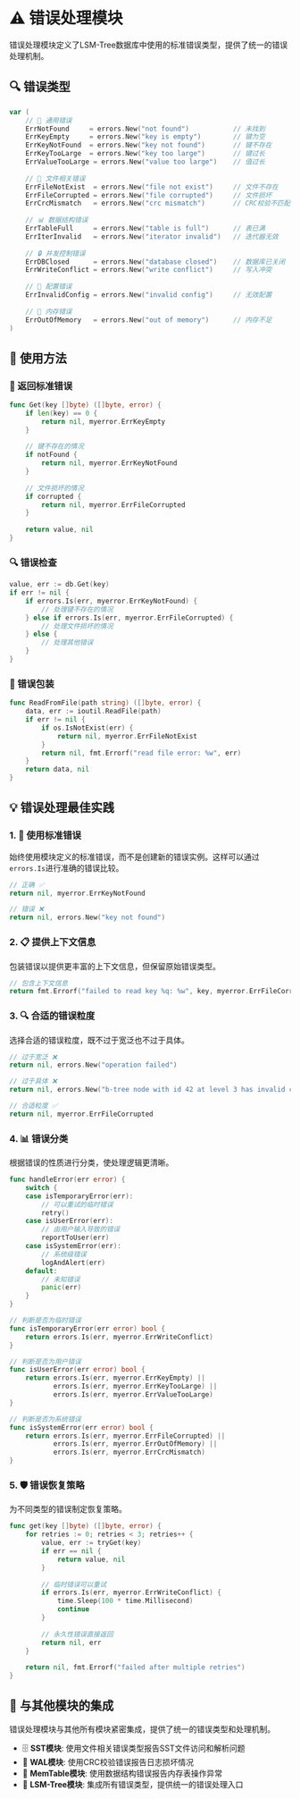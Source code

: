 # ⚠️ 错误处理模块

错误处理模块定义了LSM-Tree数据库中使用的标准错误类型，提供了统一的错误处理机制。

## 🔍 错误类型

```go
var (
    // 🚫 通用错误
    ErrNotFound     = errors.New("not found")           // 未找到
    ErrKeyEmpty     = errors.New("key is empty")        // 键为空
    ErrKeyNotFound  = errors.New("key not found")       // 键不存在
    ErrKeyTooLarge  = errors.New("key too large")       // 键过长
    ErrValueTooLarge = errors.New("value too large")    // 值过长
    
    // 📁 文件相关错误
    ErrFileNotExist  = errors.New("file not exist")     // 文件不存在
    ErrFileCorrupted = errors.New("file corrupted")     // 文件损坏
    ErrCrcMismatch   = errors.New("crc mismatch")       // CRC校验不匹配
    
    // 📊 数据结构错误
    ErrTableFull     = errors.New("table is full")      // 表已满
    ErrIterInvalid   = errors.New("iterator invalid")   // 迭代器无效
    
    // 🔒 并发控制错误
    ErrDBClosed      = errors.New("database closed")    // 数据库已关闭
    ErrWriteConflict = errors.New("write conflict")     // 写入冲突
    
    // 🔧 配置错误
    ErrInvalidConfig = errors.New("invalid config")     // 无效配置
    
    // 🧠 内存错误
    ErrOutOfMemory   = errors.New("out of memory")      // 内存不足
)
```

## 🚀 使用方法

### 🔄 返回标准错误

```go
func Get(key []byte) ([]byte, error) {
    if len(key) == 0 {
        return nil, myerror.ErrKeyEmpty
    }
    
    // 键不存在的情况
    if notFound {
        return nil, myerror.ErrKeyNotFound
    }
    
    // 文件损坏的情况
    if corrupted {
        return nil, myerror.ErrFileCorrupted
    }
    
    return value, nil
}
```

### 🔍 错误检查

```go
value, err := db.Get(key)
if err != nil {
    if errors.Is(err, myerror.ErrKeyNotFound) {
        // 处理键不存在的情况
    } else if errors.Is(err, myerror.ErrFileCorrupted) {
        // 处理文件损坏的情况
    } else {
        // 处理其他错误
    }
}
```

### 🧩 错误包装

```go
func ReadFromFile(path string) ([]byte, error) {
    data, err := ioutil.ReadFile(path)
    if err != nil {
        if os.IsNotExist(err) {
            return nil, myerror.ErrFileNotExist
        }
        return nil, fmt.Errorf("read file error: %w", err)
    }
    return data, nil
}
```

## 💡 错误处理最佳实践

### 1. 🔄 使用标准错误

始终使用模块定义的标准错误，而不是创建新的错误实例。这样可以通过`errors.Is`进行准确的错误比较。

```go
// 正确 ✅
return nil, myerror.ErrKeyNotFound

// 错误 ❌
return nil, errors.New("key not found")
```

### 2. 📋 提供上下文信息

包装错误以提供更丰富的上下文信息，但保留原始错误类型。

```go
// 包含上下文信息
return fmt.Errorf("failed to read key %q: %w", key, myerror.ErrFileCorrupted)
```

### 3. 🔍 合适的错误粒度

选择合适的错误粒度，既不过于宽泛也不过于具体。

```go
// 过于宽泛 ❌
return nil, errors.New("operation failed")

// 过于具体 ❌
return nil, errors.New("b-tree node with id 42 at level 3 has invalid child pointer")

// 合适粒度 ✅
return nil, myerror.ErrFileCorrupted
```

### 4. 📊 错误分类

根据错误的性质进行分类，使处理逻辑更清晰。

```go
func handleError(err error) {
    switch {
    case isTemporaryError(err):
        // 可以重试的临时错误
        retry()
    case isUserError(err):
        // 由用户输入导致的错误
        reportToUser(err)
    case isSystemError(err):
        // 系统级错误
        logAndAlert(err)
    default:
        // 未知错误
        panic(err)
    }
}

// 判断是否为临时错误
func isTemporaryError(err error) bool {
    return errors.Is(err, myerror.ErrWriteConflict)
}

// 判断是否为用户错误
func isUserError(err error) bool {
    return errors.Is(err, myerror.ErrKeyEmpty) ||
           errors.Is(err, myerror.ErrKeyTooLarge) ||
           errors.Is(err, myerror.ErrValueTooLarge)
}

// 判断是否为系统错误
func isSystemError(err error) bool {
    return errors.Is(err, myerror.ErrFileCorrupted) ||
           errors.Is(err, myerror.ErrOutOfMemory) ||
           errors.Is(err, myerror.ErrCrcMismatch)
}
```

### 5. 🛡️ 错误恢复策略

为不同类型的错误制定恢复策略。

```go
func get(key []byte) ([]byte, error) {
    for retries := 0; retries < 3; retries++ {
        value, err := tryGet(key)
        if err == nil {
            return value, nil
        }
        
        // 临时错误可以重试
        if errors.Is(err, myerror.ErrWriteConflict) {
            time.Sleep(100 * time.Millisecond)
            continue
        }
        
        // 永久性错误直接返回
        return nil, err
    }
    
    return nil, fmt.Errorf("failed after multiple retries")
}
```

## 🔄 与其他模块的集成

错误处理模块与其他所有模块紧密集成，提供了统一的错误类型和处理机制。

- 🗄️ **SST模块**: 使用文件相关错误类型报告SST文件访问和解析问题
- 📒 **WAL模块**: 使用CRC校验错误报告日志损坏情况
- 🧠 **MemTable模块**: 使用数据结构错误报告内存表操作异常
- 🌲 **LSM-Tree模块**: 集成所有错误类型，提供统一的错误处理入口 